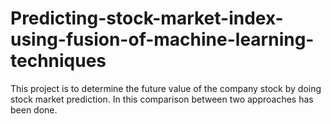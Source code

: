 # Predicting-stock-market-index-using-fusion-of-machine-learning-techniques
This project is to determine the future value of the company stock by doing stock market prediction. In this comparison between two approaches has been done.
